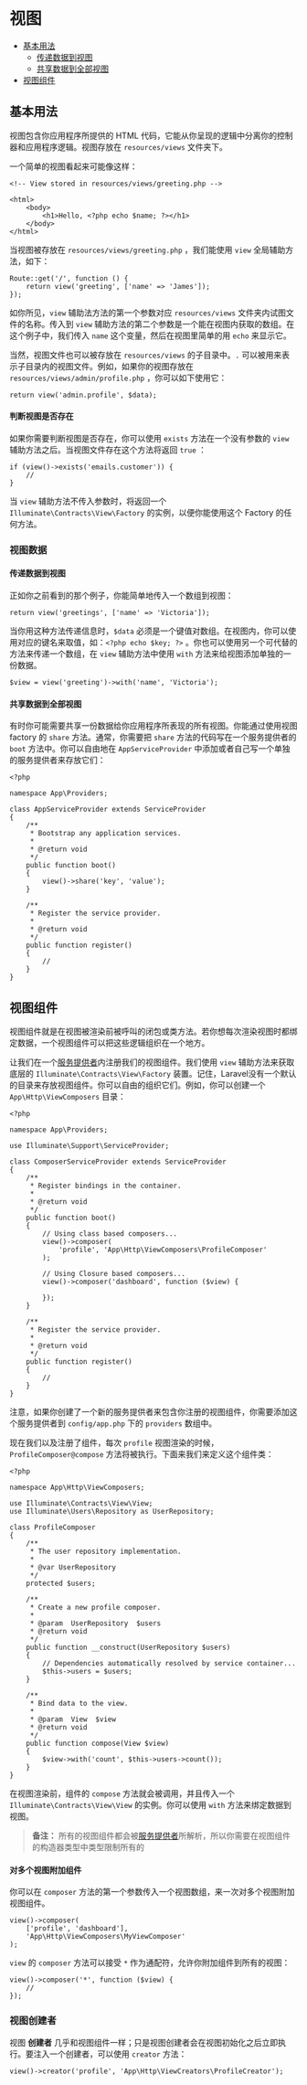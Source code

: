 # 视图

- [基本用法](#basic-usage)
	- [传递数据到视图](#passing-data-to-views)
	- [共享数据到全部视图](#sharing-data-with-all-views)
- [视图组件](#view-composers)

<a name="basic-usage"></a>
## 基本用法

视图包含你应用程序所提供的 HTML 代码，它能从你呈现的逻辑中分离你的控制器和应用程序逻辑。视图存放在 `resources/views` 文件夹下。

一个简单的视图看起来可能像这样：

	<!-- View stored in resources/views/greeting.php -->

	<html>
		<body>
			<h1>Hello, <?php echo $name; ?></h1>
		</body>
	</html>

当视图被存放在 `resources/views/greeting.php` ，我们能使用 `view` 全局辅助方法，如下：

	Route::get('/', function ()	{
		return view('greeting', ['name' => 'James']);
	});

如你所见，`view` 辅助法方法的第一个参数对应 `resources/views` 文件夹内试图文件的名称。传入到 `view` 辅助方法的第二个参数是一个能在视图内获取的数组。在这个例子中，我们传入 `name` 这个变量，然后在视图里简单的用 `echo` 来显示它。

当然，视图文件也可以被存放在 `resources/views` 的子目录中。`.` 可以被用来表示子目录内的视图文件。例如，如果你的视图存放在 `resources/views/admin/profile.php` ，你可以如下使用它：

	return view('admin.profile', $data);

#### 判断视图是否存在

如果你需要判断视图是否存在，你可以使用 `exists` 方法在一个没有参数的 `view` 辅助方法之后。当视图文件存在这个方法将返回 `true` ：

	if (view()->exists('emails.customer')) {
		//
	}

当 `view` 辅助方法不传入参数时，将返回一个 `Illuminate\Contracts\View\Factory` 的实例，以便你能使用这个 Factory 的任何方法。

<a name="view-data"></a>
### 视图数据

<a name="passing-data-to-views"></a>
#### 传递数据到视图

正如你之前看到的那个例子，你能简单地传入一个数组到视图：

	return view('greetings', ['name' => 'Victoria']);

当你用这种方法传递信息时，`$data` 必须是一个键值对数组。在视图内，你可以使用对应的键名来取值，如：`<?php echo $key; ?>` 。你也可以使用另一个可代替的方法来传递一个数组，在 `view` 辅助方法中使用 `with` 方法来给视图添加单独的一份数据。

	$view = view('greeting')->with('name', 'Victoria');

<a name="sharing-data-with-all-views"></a>
#### 共享数据到全部视图

有时你可能需要共享一份数据给你应用程序所表现的所有视图。你能通过使用视图 factory 的 `share` 方法。通常，你需要把 `share` 方法的代码写在一个服务提供者的 `boot` 方法中。你可以自由地在 `AppServiceProvider` 中添加或者自己写一个单独的服务提供者来存放它们：

	<?php

	namespace App\Providers;

	class AppServiceProvider extends ServiceProvider
	{
	    /**
	     * Bootstrap any application services.
	     *
	     * @return void
	     */
		public function boot()
		{
			view()->share('key', 'value');
		}

		/**
		 * Register the service provider.
		 *
		 * @return void
		 */
		public function register()
		{
			//
		}
	}

<a name="view-composers"></a>
## 视图组件

视图组件就是在视图被渲染前被呼叫的闭包或类方法。若你想每次渲染视图时都绑定数据，一个视图组件可以把这些逻辑组织在一个地方。

让我们在一个[服务提供者](/docs/{{version}}/providers)内注册我们的视图组件。我们使用 `view` 辅助方法来获取底层的 `Illuminate\Contracts\View\Factory` 装置。记住，Laravel没有一个默认的目录来存放视图组件。你可以自由的组织它们。例如，你可以创建一个 `App\Http\ViewComposers` 目录：

	<?php

	namespace App\Providers;

	use Illuminate\Support\ServiceProvider;

	class ComposerServiceProvider extends ServiceProvider
	{
		/**
		 * Register bindings in the container.
		 *
		 * @return void
		 */
		public function boot()
		{
			// Using class based composers...
			view()->composer(
				'profile', 'App\Http\ViewComposers\ProfileComposer'
			);

			// Using Closure based composers...
			view()->composer('dashboard', function ($view) {

			});
		}

		/**
		 * Register the service provider.
		 *
		 * @return void
		 */
		public function register()
		{
			//
		}
	}

注意，如果你创建了一个新的服务提供者来包含你注册的视图组件，你需要添加这个服务提供者到 `config/app.php` 下的 `providers` 数组中。

现在我们以及注册了组件，每次 `profile` 视图渲染的时候，`ProfileComposer@compose` 方法将被执行。下面来我们来定义这个组件类：

	<?php

	namespace App\Http\ViewComposers;

	use Illuminate\Contracts\View\View;
	use Illuminate\Users\Repository as UserRepository;

	class ProfileComposer
	{
		/**
		 * The user repository implementation.
		 *
		 * @var UserRepository
		 */
		protected $users;

		/**
		 * Create a new profile composer.
		 *
		 * @param  UserRepository  $users
		 * @return void
		 */
		public function __construct(UserRepository $users)
		{
			// Dependencies automatically resolved by service container...
			$this->users = $users;
		}

		/**
		 * Bind data to the view.
		 *
		 * @param  View  $view
		 * @return void
		 */
		public function compose(View $view)
		{
			$view->with('count', $this->users->count());
		}
	}

在视图渲染前，组件的 `compose` 方法就会被调用，并且传入一个 `Illuminate\Contracts\View\View` 的实例。你可以使用 `with` 方法来绑定数据到视图。

> **备注：** 所有的视图组件都会被[服务提供者](/docs/{{version}}/container)所解析，所以你需要在视图组件的构造器类型中类型限制所有的

#### 对多个视图附加组件

你可以在 `composer` 方法的第一个参数传入一个视图数组，来一次对多个视图附加视图组件。

	view()->composer(
		['profile', 'dashboard'],
		'App\Http\ViewComposers\MyViewComposer'
	);

`view` 的 `composer` 方法可以接受 `*` 作为通配符，允许你附加组件到所有的视图：

	view()->composer('*', function ($view) {
		//
	});

### 视图创建者

视图 **创建者** 几乎和视图组件一样；只是视图创建者会在视图初始化之后立即执行。要注入一个创建者，可以使用 `creator` 方法：

	view()->creator('profile', 'App\Http\ViewCreators\ProfileCreator');
